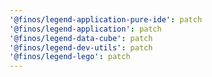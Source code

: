 ```yaml
---
'@finos/legend-application-pure-ide': patch
'@finos/legend-application': patch
'@finos/legend-data-cube': patch
'@finos/legend-dev-utils': patch
'@finos/legend-lego': patch
---
```

